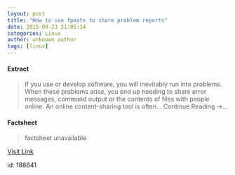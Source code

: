 ```yaml
---
layout: post
title: "How to use fpaste to share problem reports"
date: 2015-09-23 21:05:14
categories: Linux
author: unknown author
tags: [linux]
---
```



#### Extract
>If you use or develop software, you will inevitably run into problems. When these problems arise, you end up needing to share error messages, command output or the contents of files with people online. An online content-sharing tool is often... Continue Reading &#8594;...

#### Factsheet
>factsheet unavailable

[Visit Link](http://lxer.com/module/newswire/ext_link.php?rid=219677)

id:  188641


